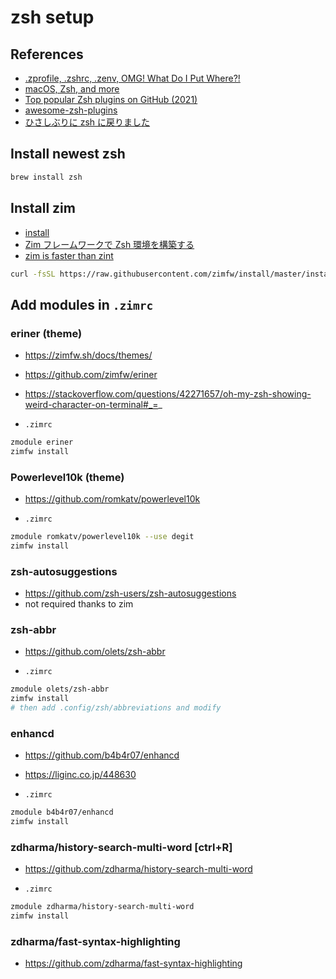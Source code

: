 # zsh setup

## References

- [.zprofile, .zshrc, .zenv, OMG! What Do I Put Where?!](https://www.zerotohero.dev/zshell-startup-files/)
- [macOS, Zsh, and more](https://gist.github.com/Linerre/f11ad4a6a934dcf01ee8415c9457e7b2)
- [Top popular Zsh plugins on GitHub (2021)](https://safjan.com/top-popular-zsh-plugins-on-github-2021/)
- [awesome-zsh-plugins](https://project-awesome.org/unixorn/awesome-zsh-plugins)
- [ひさしぶりに zsh に戻りました](https://blog.nishimu.land/entry/2022/03/21/003009)

## Install newest zsh

```sh
brew install zsh
```

## Install zim

- [install](https://zimfw.sh/docs/install/)
- [Zim フレームワークで Zsh 環境を構築する](https://takuyatsuchida.com/build-zsh-environment-by-zim-framework/)
- [zim is faster than zint](https://www.reddit.com/r/zsh/comments/sojfbw/anyone_used_zshellzi/)

```sh
curl -fsSL https://raw.githubusercontent.com/zimfw/install/master/install.zsh | zsh
```

## Add modules in `.zimrc`

### eriner (theme)

- https://zimfw.sh/docs/themes/
- https://github.com/zimfw/eriner
- https://stackoverflow.com/questions/42271657/oh-my-zsh-showing-weird-character-on-terminal#_=_

- `.zimrc`

```sh
zmodule eriner
zimfw install
```

### Powerlevel10k (theme)

- https://github.com/romkatv/powerlevel10k

- `.zimrc`

```sh
zmodule romkatv/powerlevel10k --use degit
zimfw install
```

### zsh-autosuggestions

- https://github.com/zsh-users/zsh-autosuggestions
- not required thanks to zim

### zsh-abbr

- https://github.com/olets/zsh-abbr

- `.zimrc`

```sh
zmodule olets/zsh-abbr
zimfw install
# then add .config/zsh/abbreviations and modify
```

### enhancd

- https://github.com/b4b4r07/enhancd
- https://liginc.co.jp/448630

- `.zimrc`

```sh
zmodule b4b4r07/enhancd
zimfw install
```

### zdharma/history-search-multi-word [ctrl+R]

- https://github.com/zdharma/history-search-multi-word

- `.zimrc`

```sh
zmodule zdharma/history-search-multi-word
zimfw install
```

### zdharma/fast-syntax-highlighting

- https://github.com/zdharma/fast-syntax-highlighting
